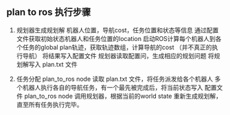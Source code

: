 ## plan to ros 执行步骤

1. 规划器生成规划解
机器人位置，导航cost，任务位置和状态等信息
通过配置文件获取初始状态机器人和任务位置的location
启动ROS计算每个机器人到各个任务的global plan轨迹，获取轨迹数组，计算导航的cost （并不真正的执行导航）
将结果写入配置文件
规划器读取配置问，生成相应的规划问题
将规划解写入 plan.txt 文件

2. 任务分配
plan_to_ros node 读取 plan.txt 文件，将任务派发给各个机器人
多个机器人执行各自的导航任务，有一个最先被完成后，将当前状态写入 配置文件
plan_to_ros node 调用规划器，根据当前的world state 重新生成规划解，直至所有任务执行完毕。




